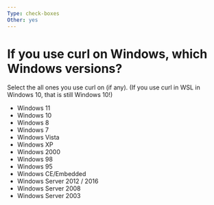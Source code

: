 ```yaml
---
Type: check-boxes
Other: yes
---
```

# If you use curl on Windows, which Windows versions?

Select the all ones you use curl on (if any). (If you use curl in WSL in
Windows 10, that is still Windows 10!)

- Windows 11
- Windows 10
- Windows 8
- Windows 7
- Windows Vista
- Windows XP
- Windows 2000
- Windows 98
- Windows 95
- Windows CE/Embedded
- Windows Server 2012 / 2016
- Windows Server 2008
- Windows Server 2003
